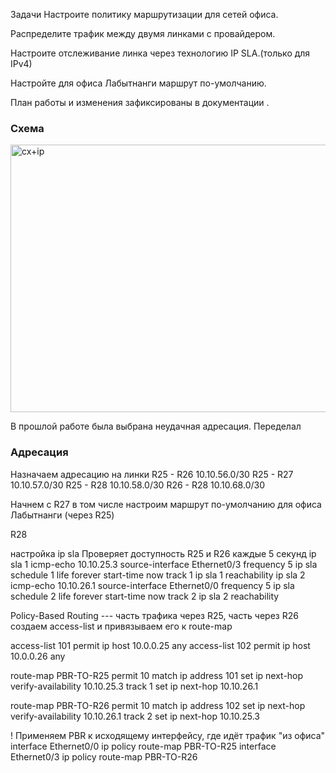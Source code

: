 
Задачи
Настроите политику маршрутизации для сетей офиса.

Распределите трафик между двумя линками с провайдером.

Настроите отслеживание линка через технологию IP SLA.(только для IPv4)

Настройте для офиса Лабытнанги маршрут по-умолчанию.

План работы и изменения зафиксированы в документации .


### Схема

<img width="879" height="428" alt="сх+ip" src="https://github.com/user-attachments/assets/fd07ff7e-f416-4cb1-8360-c33133c25a5e" />



В прошлой работе была выбрана неудачная адресация. Переделал

### Адресация
Назначаем адресацию на линки 
R25 - R26 10.10.56.0/30
R25 - R27 10.10.57.0/30
R25 - R28 10.10.58.0/30
R26 - R28 10.10.68.0/30

Начнем с R27 в том числе настроим маршрут по-умолчанию для офиса Лабытнанги (через R25)



R28 

настройка ip  sla
Проверяет доступность R25 и R26 каждые 5 секунд
ip sla 1
icmp-echo 10.10.25.3 source-interface Ethernet0/3
frequency 5
ip sla schedule 1 life forever start-time now
track 1 ip sla 1 reachability
ip sla 2
icmp-echo 10.10.26.1 source-interface Ethernet0/0
frequency 5
ip sla schedule 2 life forever start-time now
track 2 ip sla 2 reachability

Policy-Based Routing ---
 часть трафика через R25, часть через R26
 создаем access-list и привязываем его к route-map
 
access-list 101 permit ip host 10.0.0.25 any
access-list 102 permit ip host 10.0.0.26 any

route-map PBR-TO-R25 permit 10
 match ip address 101
 set ip next-hop verify-availability 10.10.25.3 track 1
 set ip next-hop 10.10.26.1

route-map PBR-TO-R26 permit 10
 match ip address 102
 set ip next-hop verify-availability 10.10.26.1 track 2
 set ip next-hop 10.10.25.3

! Применяем PBR к исходящему интерфейсу, где идёт трафик "из офиса"
interface Ethernet0/0
 ip policy route-map PBR-TO-R25
interface Ethernet0/3
 ip policy route-map PBR-TO-R26
